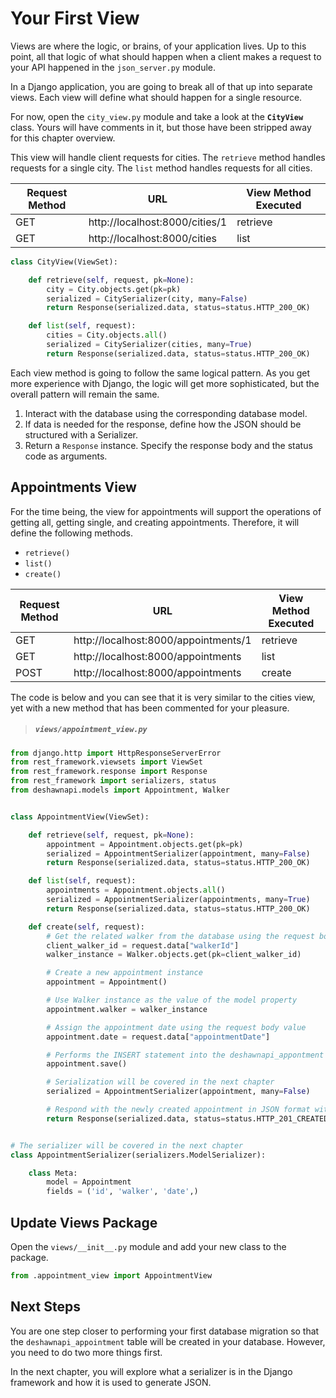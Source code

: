 # Your First View

Views are where the logic, or brains, of your application lives. Up to this point, all that logic of what should happen when a client makes a request to your API happened in the `json_server.py` module.

In a Django application, you are going to break all of that up into separate views. Each view will define what should happen for a single resource.

For now, open the `city_view.py` module and take a look at the **`CityView`** class. Yours will have comments in it, but those have been stripped away for this chapter overview.

This view will handle client requests for cities. The `retrieve` method handles requests for a single city. The `list` method handles requests for all cities.

|Request Method|URL|View Method Executed|
|--|--|--|
|GET|http://localhost:8000/cities/1|retrieve|
|GET|http://localhost:8000/cities|list|

```py
class CityView(ViewSet):

    def retrieve(self, request, pk=None):
        city = City.objects.get(pk=pk)
        serialized = CitySerializer(city, many=False)
        return Response(serialized.data, status=status.HTTP_200_OK)

    def list(self, request):
        cities = City.objects.all()
        serialized = CitySerializer(cities, many=True)
        return Response(serialized.data, status=status.HTTP_200_OK)

```

Each view method is going to follow the same logical pattern. As you get more experience with Django, the logic will get more sophisticated, but the overall pattern will remain the same.

1. Interact with the database using the corresponding database model.
2. If data is needed for the response, define how the JSON should be structured with a Serializer.
3. Return a `Response` instance. Specify the response body and the status code as arguments.

## Appointments View

For the time being, the view for appointments will support the operations of getting all, getting single, and creating appointments. Therefore, it will define the following methods.

* `retrieve()`
* `list()`
* `create()`

|Request Method|URL|View Method Executed|
|--|--|--|
|GET|http://localhost:8000/appointments/1|retrieve|
|GET|http://localhost:8000/appointments|list|
|POST|http://localhost:8000/appointments|create|

The code is below and you can see that it is very similar to the cities view, yet with a new method that has been commented for your pleasure.

> ##### `views/appointment_view.py`

```py
from django.http import HttpResponseServerError
from rest_framework.viewsets import ViewSet
from rest_framework.response import Response
from rest_framework import serializers, status
from deshawnapi.models import Appointment, Walker


class AppointmentView(ViewSet):

    def retrieve(self, request, pk=None):
        appointment = Appointment.objects.get(pk=pk)
        serialized = AppointmentSerializer(appointment, many=False)
        return Response(serialized.data, status=status.HTTP_200_OK)

    def list(self, request):
        appointments = Appointment.objects.all()
        serialized = AppointmentSerializer(appointments, many=True)
        return Response(serialized.data, status=status.HTTP_200_OK)

    def create(self, request):
        # Get the related walker from the database using the request body value
        client_walker_id = request.data["walkerId"]
        walker_instance = Walker.objects.get(pk=client_walker_id)

        # Create a new appointment instance
        appointment = Appointment()

        # Use Walker instance as the value of the model property
        appointment.walker = walker_instance

        # Assign the appointment date using the request body value
        appointment.date = request.data["appointmentDate"]

        # Performs the INSERT statement into the deshawnapi_appontment table
        appointment.save()

        # Serialization will be covered in the next chapter
        serialized = AppointmentSerializer(appointment, many=False)

        # Respond with the newly created appointment in JSON format with a 201 status code
        return Response(serialized.data, status=status.HTTP_201_CREATED)


# The serializer will be covered in the next chapter
class AppointmentSerializer(serializers.ModelSerializer):

    class Meta:
        model = Appointment
        fields = ('id', 'walker', 'date',)

```


## Update Views Package

Open the `views/__init__.py` module and add your new class to the package.

```py
from .appointment_view import AppointmentView
```

## Next Steps

You are one step closer to performing your first database migration so that the `deshawnapi_appointment` table will be created in your database. However, you need to do two more things first.

In the next chapter, you will explore what a serializer is in the Django framework and how it is used to generate JSON.
